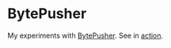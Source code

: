 # BytePusher

My experiments with [BytePusher](https://esolangs.org/wiki/BytePusher). See in [action](https://true-grue.github.io/BytePusher/snow.html).
